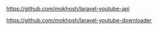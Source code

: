 https://github.com/mokhosh/laravel-youtube-api

https://github.com/mokhosh/laravel-youtube-downloader



